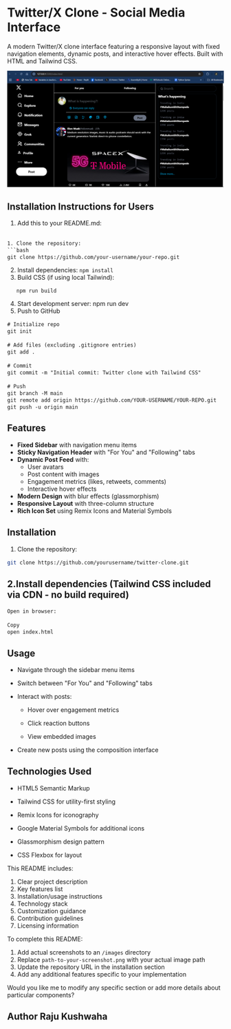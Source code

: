 # Twitter/X Clone - Social Media Interface

A modern Twitter/X clone interface featuring a responsive layout with fixed navigation elements, dynamic posts, and interactive hover effects. Built with HTML and Tailwind CSS.

![Demo Screenshot](./docs/images/twitter-clone-screenshot.png.png) 


## Installation Instructions for Users
1. Add this to your README.md:
```## Installation

1. Clone the repository:
```bash
git clone https://github.com/your-username/your-repo.git
```
2. Install dependencies:
   ```npm install```
3. Build CSS (if using local Tailwind):
```
   npm run build
```
4. Start development server:
   npm run dev
5. Push to GitHub
```
# Initialize repo
git init

# Add files (excluding .gitignore entries)
git add .

# Commit
git commit -m "Initial commit: Twitter clone with Tailwind CSS"

# Push
git branch -M main
git remote add origin https://github.com/YOUR-USERNAME/YOUR-REPO.git
git push -u origin main
```
## Features

- **Fixed Sidebar** with navigation menu items
- **Sticky Navigation Header** with "For You" and "Following" tabs
- **Dynamic Post Feed** with:
  - User avatars
  - Post content with images
  - Engagement metrics (likes, retweets, comments)
  - Interactive hover effects
- **Modern Design** with blur effects (glassmorphism)
- **Responsive Layout** with three-column structure
- **Rich Icon Set** using Remix Icons and Material Symbols

## Installation

1. Clone the repository:
```bash
git clone https://github.com/yourusername/twitter-clone.git
```

## 2.Install dependencies (Tailwind CSS included via CDN - no build required)
```
Open in browser:

Copy
open index.html
```
## Usage
- Navigate through the sidebar menu items

- Switch between "For You" and "Following" tabs

- Interact with posts:

    -    Hover over engagement metrics

    -   Click reaction buttons

    -   View embedded images

- Create new posts using the composition interface

## Technologies Used
- HTML5 Semantic Markup

- Tailwind CSS for utility-first styling

- Remix Icons for iconography

- Google Material Symbols for additional icons

- Glassmorphism design pattern

- CSS Flexbox for layout



This README includes:
1. Clear project description
2. Key features list
3. Installation/usage instructions
4. Technology stack
5. Customization guidance
6. Contribution guidelines
7. Licensing information

To complete this README:
1. Add actual screenshots to an `/images` directory
2. Replace `path-to-your-screenshot.png` with your actual image path
3. Update the repository URL in the installation section
4. Add any additional features specific to your implementation

Would you like me to modify any specific section or add more details about particular components?
## Author  Raju Kushwaha
